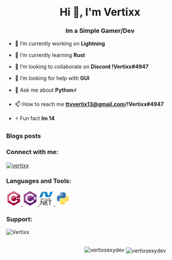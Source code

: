 <h1 align="center">Hi 👋, I'm Vertixx</h1>
<h3 align="center">Im a Simple Gamer/Dev</h3>

- 🔭 I’m currently working on **Lightning**

- 🌱 I’m currently learning **Rust**

- 👯 I’m looking to collaborate on **Discord !Vertixx#4947**

- 🤝 I’m looking for help with **GUI**

- 💬 Ask me about **Python⚡**

- 📫 How to reach me **ttvvertix13@gmail.com/!Vertixx#4947**

- ⚡ Fun fact **Im 14**

### Blogs posts
<!-- BLOG-POST-LIST:START -->
<!-- BLOG-POST-LIST:END -->

<h3 align="left">Connect with me:</h3>
<p align="left">
<a href="https://dev.to/vertixx" target="blank"><img align="center" src="https://cdn.jsdelivr.net/npm/simple-icons@3.0.1/icons/dev-dot-to.svg" alt="vertixx" height="30" width="40" /></a>
</p>

<h3 align="left">Languages and Tools:</h3>
<p align="left"> <a href="https://www.w3schools.com/cpp/" target="_blank"> <img src="https://raw.githubusercontent.com/devicons/devicon/master/icons/cplusplus/cplusplus-original.svg" alt="cplusplus" width="40" height="40"/> </a> <a href="https://www.w3schools.com/cs/" target="_blank"> <img src="https://raw.githubusercontent.com/devicons/devicon/master/icons/csharp/csharp-original.svg" alt="csharp" width="40" height="40"/> </a> <a href="https://dotnet.microsoft.com/" target="_blank"> <img src="https://raw.githubusercontent.com/devicons/devicon/master/icons/dot-net/dot-net-original-wordmark.svg" alt="dotnet" width="40" height="40"/> </a> <a href="https://www.python.org" target="_blank"> <img src="https://raw.githubusercontent.com/devicons/devicon/master/icons/python/python-original.svg" alt="python" width="40" height="40"/> </a> </p>

<h3 align="left">Support:</h3>
<p><a href="https://www.buymeacoffee.com/Vertixx"> <img align="left" src="https://cdn.buymeacoffee.com/buttons/v2/default-yellow.png" height="50" width="210" alt="Vertixx" /></a></p><br><br>

<p><img align="left" src="https://github-readme-stats.vercel.app/api/top-langs?username=vertixsexydev&show_icons=true&locale=en&layout=compact" alt="vertixsexydev" /></p>

<p>&nbsp;<img align="center" src="https://github-readme-stats.vercel.app/api?username=vertixsexydev&show_icons=true&locale=en" alt="vertixsexydev" /></p>
